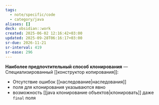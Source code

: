```yaml
---
tags:
  - note/specific/code
  - category/java
aliases: []
deck: obsidian::work
created: 2025-06-02 12:16:42+03:00
updated: 2025-09-28T06:16:17+03:00
sr-due: 2026-11-21
sr-interval: 419
sr-ease: 296
---
```


**Наиболее предпочтительный способ клонирования**
—
Специализированный [[конструктор копирования]]:
- Отсутствие ошибок [[наследование|наследования]]
- поля для клонирования указываются явно
- возможность [[java клонирование объектов|клонировать]] даже `final` поля
